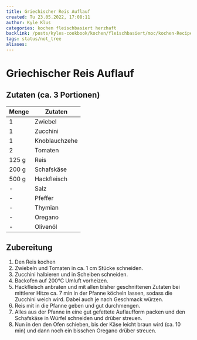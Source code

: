 ```yaml
---
title: Griechischer Reis Auflauf
created: Tu 23.05.2022, 17:08:11
author: Kyle Klus
categories: kochen fleischbasiert herzhaft
backlink: /posts/kyles-cookbook/kochen/fleischbasiert/moc/kochen-Recipes.html
tags: status/not_tree
aliases:
---
```


# Griechischer Reis Auflauf

## Zutaten (ca. 3 Portionen)

| Menge            | Zutaten          |
| ---------------- | ---------------- |
| 1                | Zwiebel          |
| 1                | Zucchini         |
| 1                | Knoblauchzehe    |
| 2                | Tomaten          |
| 125 g             | Reis             |
| 200 g             | Schafskäse       |
| 500 g             | Hackfleisch      |
| -                | Salz             |
| -                | Pfeffer          |
| -                | Thymian          |
| -                | Oregano          |
| -                | Olivenöl         |

## Zubereitung

1. Den Reis kochen
2. Zwiebeln und Tomaten in ca. 1 cm Stücke schneiden.
3. Zucchini halbieren und in Scheiben schneiden.
4. Backofen auf 200°C Umluft vorheizen.
5. Hackfleisch anbraten und mit allen bisher geschnittenen Zutaten bei mittlerer Hitze ca. 7 min in der Pfanne köcheln lassen, sodass die Zucchini weich wird. Dabei auch je nach Geschmack würzen.
6. Reis mit in die Pfanne geben und gut durchmengen.
7. Alles aus der Pfanne in eine gut gefettete Auflaufform packen und den Schafskäse in Würfel schneiden und drüber streuen.
8. Nun in den den Ofen schieben, bis der Käse leicht braun wird (ca. 10 min) und dann noch ein bisschen Oregano drüber streuen.
